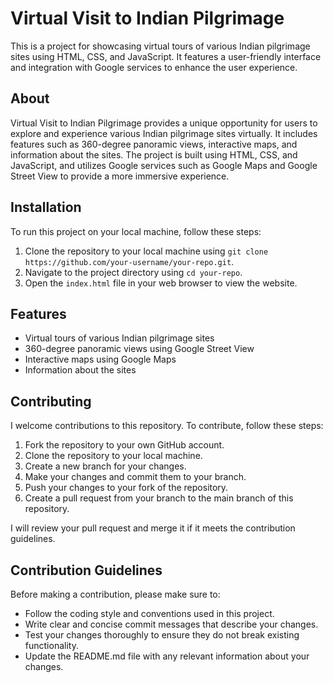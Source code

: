 # Virtual Visit to Indian Pilgrimage

This is a project for showcasing virtual tours of various Indian pilgrimage sites using HTML, CSS, and JavaScript. It features a user-friendly interface and integration with Google services to enhance the user experience.

## About

Virtual Visit to Indian Pilgrimage provides a unique opportunity for users to explore and experience various Indian pilgrimage sites virtually. It includes features such as 360-degree panoramic views, interactive maps, and information about the sites. The project is built using HTML, CSS, and JavaScript, and utilizes Google services such as Google Maps and Google Street View to provide a more immersive experience.

## Installation

To run this project on your local machine, follow these steps:

1. Clone the repository to your local machine using `git clone https://github.com/your-username/your-repo.git`.
2. Navigate to the project directory using `cd your-repo`.
3. Open the `index.html` file in your web browser to view the website.

## Features

- Virtual tours of various Indian pilgrimage sites
- 360-degree panoramic views using Google Street View
- Interactive maps using Google Maps
- Information about the sites

## Contributing

I welcome contributions to this repository. To contribute, follow these steps:

1. Fork the repository to your own GitHub account.
2. Clone the repository to your local machine.
3. Create a new branch for your changes.
4. Make your changes and commit them to your branch.
5. Push your changes to your fork of the repository.
6. Create a pull request from your branch to the main branch of this repository.

I will review your pull request and merge it if it meets the contribution guidelines.

## Contribution Guidelines

Before making a contribution, please make sure to:

- Follow the coding style and conventions used in this project.
- Write clear and concise commit messages that describe your changes.
- Test your changes thoroughly to ensure they do not break existing functionality.
- Update the README.md file with any relevant information about your changes.

